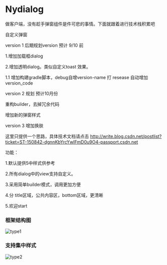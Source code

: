# Nydialog

 做客户端，没有趁手弹窗组件是件可悲的事情。下面就跟着进行技术栈积累吧
 
自定义弹窗


version 1 后期规划version 预计 9/10 前

1.增加加载框dialog

2.增加透明dialog。类似自定义toast 效果。

1.1 增加构建gradle脚本，debug自增version-name 打
resease 自动增加version_code

version 2 规划 预计10月份

重构builder，去掉冗余代码

增加新的弹窗样式

version 3 增加换肤

这里只提供一个思路，具体技术文档请点击  http://write.blog.csdn.net/postlist?ticket=ST-150842-dgnnKbYrcYwIFmD0u9O4-passport.csdn.net





功能：

   1.默认提供5中样式供参考
   
   2.所有dialog中的view支持自定义。
   
   3.采用简单builder模式，调用更加方便
   
   4.分 title区域，公共内容区，bottom区域，更清晰
   
   5.欢迎start

### 框架结构图
![type1](https://github.com/yatou252303/Nydialog/blob/master/image/nydIALOG.png)

### 支持集中样式
![type2](https://github.com/yatou252303/Nydialog/blob/master/image/styleTotal.png)


